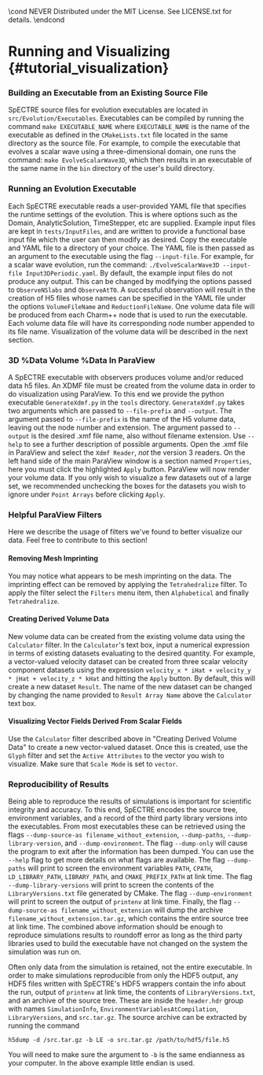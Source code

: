 \cond NEVER
Distributed under the MIT License.
See LICENSE.txt for details.
\endcond
# Running and Visualizing {#tutorial_visualization}

### Building an Executable from an Existing Source File

SpECTRE source files for evolution executables are located in
`src/Evolution/Executables`. Executables can be compiled by running the command
`make EXECUTABLE_NAME` where `EXECUTABLE_NAME` is the name of the executable
as defined in the `CMakeLists.txt` file located in the same directory as the
source file. For example, to compile the executable that evolves a scalar wave
using a three-dimensional domain, one runs the command:
`make EvolveScalarWave3D`, which then results in an executable of the same name
in the `bin` directory of the user's build directory.

### Running an Evolution Executable

Each SpECTRE executable reads a user-provided YAML file that specifies the
runtime settings of the evolution. This is where options such as the Domain,
AnalyticSolution, TimeStepper, etc are supplied. Example input files are kept
in `tests/InputFiles`, and are written to provide a functional base input file
which the user can then modify as desired. Copy the executable and YAML file
to a directory of your choice. The YAML file is then passed as an argument to
the executable using the flag `--input-file`. For example, for a scalar wave
evolution, run the command:
`./EvolveScalarWave3D --input-file Input3DPeriodic.yaml`.
By default, the example input files do not produce any output. This can be
changed by modifying the options passed to `ObserveNSlabs` and `ObserveAtT0`.
A successful observation will result in the creation of H5 files whose names
can be specified in the YAML file under the options `VolumeFileName` and
`ReductionFileName`. One volume data file will be produced from each Charm++
node that is used to run the executable. Each volume data file will have its
corresponding node number appended to its file name. Visualization of the
volume data will be described in the next section.

### 3D %Data Volume %Data In ParaView

A SpECTRE executable with observers produces volume and/or reduced data h5
files. An XDMF file must be created from the volume data in order to do
visualization using ParaView. To this end we provide the python executable
`GenerateXdmf.py` in the `tools` directory. `GenerateXdmf.py` takes two
arguments which are passed to `--file-prefix` and `--output`. The argument
passed to `--file-prefix` is the name of the H5 volume data, leaving out the
node number and extension. The argument passed to `--output` is the desired
.xmf file name, also without filename extension. Use `--help` to see a further
description of possible arguments. Open the .xmf file in ParaView and select
the `Xdmf Reader`, *not* the version 3 readers. On the left hand side of the
main ParaView window is a section named `Properties`, here you must click the
highlighted `Apply` button. ParaView will now render your volume data. If you
only wish to visualize a few datasets out of a large set, we recommended
unchecking the boxes for the datasets you wish to ignore under `Point Arrays`
before clicking `Apply`.

### Helpful ParaView Filters

Here we describe the usage of filters we've found to better visualize our data.
Feel free to contribute to this section!

#### Removing Mesh Imprinting
You may notice what appears to be mesh imprinting on the data. The imprinting
effect can be removed by applying the `Tetrahedralize` filter. To apply the
filter select the `Filters` menu item, then `Alphabetical` and finally
`Tetrahedralize`.

#### Creating Derived Volume Data
New volume data can be created from the existing volume data using the
`Calculator` filter. In the `Calculator`'s text box, input a numerical
expression in terms of existing datasets evaluating to the desired
quantity. For example, a vector-valued velocity dataset can be created
from three scalar velocity component datasets using the expression
`velocity_x * iHat + velocity_y * jHat + velocity_z * kHat` and hitting
the `Apply` button. By default, this will create a new dataset `Result`.
The name of the new dataset can be changed by changing the name provided
to `Result Array Name` above the `Calculator` text box.

#### Visualizing Vector Fields Derived From Scalar Fields
Use the `Calculator` filter described above in "Creating Derived Volume Data"
to create a new vector-valued dataset. Once this is created, use the `Glyph`
filter and set the `Active Attributes` to the vector you wish to visualize.
Make sure that `Scale Mode` is set to `vector`.

### Reproducibility of Results

Being able to reproduce the results of simulations is important for scientific
integrity and accuracy. To this end, SpECTRE encodes the source tree,
environment variables, and a record of the third party library versions into the
executables. From most executables these can be retrieved using the flags
`--dump-source-as filename_without_extension`, `--dump-paths`,
`--dump-library-version`, and `--dump-environment`. The flag `--dump-only` will
cause the program to exit after the information has been dumped. You can use the
`--help` flag to get more details on what flags are available. The flag
`--dump-paths` will print to screen the environment variables `PATH`, `CPATH`,
`LD_LIBRARY_PATH`, `LIBRARY_PATH`, and `CMAKE_PREFIX_PATH` at link time. The
flag `--dump-library-versions` will print to screen the contents of the
`LibraryVersions.txt` file generated by CMake. The flag `--dump-environment`
will print to screen the output of `printenv` at link time. Finally, the flag
`--dump-source-as filename_without_extension` will dump the archive
`filename_without_extension.tar.gz`, which contains the entire source tree at
link time. The combined above information should be enough to reproduce
simulations results to roundoff error as long as the third party libraries
used to build the executable have not changed on the system the simulation was
run on.

Often only data from the simulation is retained, not the entire executable. In
order to make simulations reproducible from only the HDF5 output, any HDF5 files
written with SpECTRE's HDF5 wrappers contain the info about the run, output of
`printenv` at link time, the contents of `LibraryVersions.txt`, and an archive
of the source tree. These are inside the `header.hdr` group with names
`SimulationInfo`, `EnvironmentVariablesAtCompilation`, `LibraryVersions`, and
`src.tar.gz`. The source archive can be extracted by running the command
```
h5dump -d /src.tar.gz -b LE -o src.tar.gz /path/to/hdf5/file.h5
```
You will need to make sure the argument to `-b` is the same endianness as your
computer. In the above example little endian is used.
